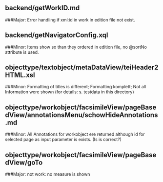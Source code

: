 ## backend/getWorkID.md
###Major: 
Error handling if xml:id in work in edition file not exist.

## backend/getNavigatorConfig.xql
###Minor: 
Items show so than they ordered in edition file, no @sortNo attribute is used.

## objecttype/textobject/metaDataView/teiHeader2HTML.xsl
###Minor:
Formatting of titles is different;
Formatting komplett;
Not all Information were shown
(for details: s. testdata in this directory)

## objecttype/workobject/facsimileView/pageBasedView/annotationsMenu/schowHideAnnotations.md
###Minor:
All Annotations for workobject ere returned although id for selected page as input parameter is exists. (Is is correct?)

## objecttype/workobject/facsimileView/pageBasedView/goTo
###Major: 
not work: no measure is shown

